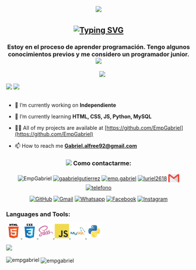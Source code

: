 ##



<h1 align="center"><img src="https://www.emojiall.com/images/240/microsoft-teams/1f44b.png" width="35"></h1>

<h2 align="center" style="color: blue;"><a href="https://git.io/typing-svg"><img src="https://readme-typing-svg.demolab.com?font=georgia&size=30&duration=4000&pause=2000&color=F71398&background=93FFCE00&center=true&vCenter=true&width=435&lines=Hola%2C+soy+Gabriel+Guti%C3%A9rrez" alt="Typing SVG" /></a></h2>
<h3 align="center">Estoy en el proceso de aprender programación. Tengo algunos conocimientos previos y me considero un programador junior. <img src="https://media2.giphy.com/media/QssGEmpkyEOhBCb7e1/giphy.gif?cid=ecf05e47a0n3gi1bfqntqmob8g9aid1oyj2wr3ds3mg700bl&rid=giphy.gif" width ="25"></h3>

<img align="right" src="https://github.com/7oSkaaa/7oSkaaa/blob/main/Images/Right_Side.gif?raw=true" width = 250px>

<br><br><img src="https://img.shields.io/badge/Espa%C3%B1ol-Nativo-blue"> <img src="https://img.shields.io/badge/Ingles-B%C3%A1sico-red"> <br><br>


- 🔭 I’m currently working on **Independiente**

- 🌱 I’m currently learning **HTML, CSS, JS, Python, MySQL**

- 👨‍💻 All of my projects are available at [https://github.com/EmpGabriel](https://github.com/EmpGabriel)

- 📫 How to reach me **Gabriel.alfree92@gmail.com**

<h3 align="center"><picture> <img src="https://github.com/7oSkaaa/7oSkaaa/blob/main/Images/Connect-with-me.gif?raw=true" width="100px"> </picture>Como contactarme:</h3>
<p align="center">
<a ref="https://github.com/EmpGabriel" target="blank"><img align="center" src="https://user-images.githubusercontent.com/64439609/212556741-81407849-82c8-4926-854f-820e8a644375.png" alt="EmpGabriel" height="40" width="40" /></a>
<a href="https://fb.com/gaabrielgutierrez" target="blank"><img align="center" src="https://raw.githubusercontent.com/rahuldkjain/github-profile-readme-generator/master/src/images/icons/Social/facebook.svg" alt="gaabrielgutierrez" height="30" width="40" /></a>
<a href="https://instagram.com/emp.gabriel" target="blank"><img align="center" src="https://raw.githubusercontent.com/rahuldkjain/github-profile-readme-generator/master/src/images/icons/Social/instagram.svg" alt="emp.gabriel" height="30" width="40" /></a>
<a href="https://discord.gg/luriel2618" target="blank"><img align="center" src="https://raw.githubusercontent.com/rahuldkjain/github-profile-readme-generator/master/src/images/icons/Social/discord.svg" alt="luriel2618" height="40" width="40" /></a>
<a href="mailto:gabriel.alfree92@gmail.com" target="blank"><img align="center" src="https://github.com/SatYu26/SatYu26/blob/master/Assets/Gmail.svg" alt="correo" height="30" width="30" /></a>
<a href="tel:+584144827485" target="blank"><img align="center" src="https://img.icons8.com/fluency/48/000000/phone-disconnected.png" alt="telefono" height="40" width="40" /></a>
</p>

<p align="center">
  <a href="https://github.com/EmpGabriel"><img src="https://img.shields.io/badge/github-%23181717.svg?style=plastic&logo=github&logoColor=white" alt="GitHub"/></a>
	<a href="mailto:gabriel.alfree92@gmail.com"><img img src="https://img.shields.io/badge/gmail-%23EA4335.svg?style=plastic&logo=gmail&logoColor=white" alt="Gmail"/></a>
	<a href="https://wa.me/+584144827485"><img src="https://img.shields.io/badge/whatsapp-%2325D366.svg?style=plastic&logo=whatsapp&logoColor=white" alt="Whatsapp"/></a>
	<a href="https://www.facebook.com/GaabrielGutierrez"><img src="https://img.shields.io/badge/facebook-%231877F2.svg?style=plastic&logo=facebook&logoColor=white" alt="Facebook"/></a>
	<a href="https://www.instagram.com/emp.gabriel/"><img src="https://img.shields.io/badge/instagram-%23E4405F.svg?style=plastic&logo=instagram&logoColor=white" alt="Instagram"/></a>
</p>


<h3 align="left">Languages and Tools:</h3> 
<p align="left"> <a href="https://www.w3.org/html/" target="_blank" rel="noreferrer"> <img src="https://raw.githubusercontent.com/devicons/devicon/master/icons/html5/html5-original-wordmark.svg" alt="html5" width="40" height="40"/> </a> <a href="https://www.w3schools.com/css/" target="_blank" rel="noreferrer"> <img src="https://raw.githubusercontent.com/devicons/devicon/master/icons/css3/css3-original-wordmark.svg" alt="css3" width="40" height="40"/> </a> <a href="https://sass-lang.com" target="_blank" rel="noreferrer"> <img src="https://raw.githubusercontent.com/devicons/devicon/master/icons/sass/sass-original.svg" alt="sass" width="40" height="40"/> </a> <a href="https://developer.mozilla.org/en-US/docs/Web/JavaScript" target="_blank" rel="noreferrer"> <img src="https://raw.githubusercontent.com/devicons/devicon/master/icons/javascript/javascript-original.svg" alt="javascript" width="40" height="40"/> </a> <a href="https://www.mysql.com/" target="_blank" rel="noreferrer"> <img src="https://raw.githubusercontent.com/devicons/devicon/master/icons/mysql/mysql-original-wordmark.svg" alt="mysql" width="40" height="40"/> </a> <a href="https://www.python.org" target="_blank" rel="noreferrer"> <img src="https://raw.githubusercontent.com/devicons/devicon/master/icons/python/python-original.svg" alt="python" width="40" height="40"/> </a> </p>

<img src = "https://github.com/7oSkaaa/7oSkaaa/blob/main/Images/about_me.gif?raw=true" width = 60px>

<p><img align="left" src="https://github-readme-stats.vercel.app/api/top-langs?username=empgabriel&show_icons=true&theme=radical&title_color=9da4be&text_color=c35050&locale=en&layout=compact" alt="empgabriel" /></p>

<p>&nbsp;<img align="center" src="https://github-readme-stats.vercel.app/api?username=empgabriel&show_icons=true&theme=cobalt&title_color=b8b1d2&text_color=95d0be&bg_color=5f4e4e&locale=en" alt="empgabriel" /></p>




<!--
**EmpGabriel/EmpGabriel** is a ✨ _special_ ✨ repository because its `README.md` (this file) appears on your GitHub profile.

Here are some ideas to get you started:

- 🔭 I’m currently working on ...
- 🌱 I’m currently learning ...
- 👯 I’m looking to collaborate on ...
- 🤔 I’m looking for help with ...
- 💬 Ask me about ...
- 📫 How to reach me: ...
- 😄 Pronouns: ...
- ⚡ Fun fact: ...
-->
